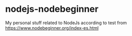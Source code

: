 # nodejs-nodebeginner
My personal stuff related to NodeJs according to test from https://www.nodebeginner.org/index-es.html
